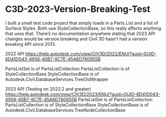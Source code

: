 # C3D-2023-Version-Breaking-Test
I built a small test code project that simply loads in a Parts List and a list of Surface Styles.
Both use StyleCollectionBase, so this really affects anything that uses that.
There’s no documentation anywhere stating that 2023 API changes would be version breaking and Civil 3D hasn’t had a version breaking API since 2013.

2022 API
https://help.autodesk.com/view/CIV3D/2022/ENU/?guid=GUID-6D41D043-4958-40B7-9C7E-45A6D780955B

PartsListSet is of PartsListCollection
PartsListCollection is of StyleCollectionBase
StyleCollectionBase is of Autodesk.Civil.DatabaseServices.TreeOidWrapper

2023 API (Testing on 2023.2 and greater)
https://help.autodesk.com/view/CIV3D/2023/ENU/?guid=GUID-6D41D043-4958-40B7-9C7E-45A6D780955B
PartsListSet is of PartsListCollection
PartsListCollection is of StyleCollectionBase
StyleCollectionBase is of Autodesk.Civil.DatabaseServices.TreeNodeCollectionBase
